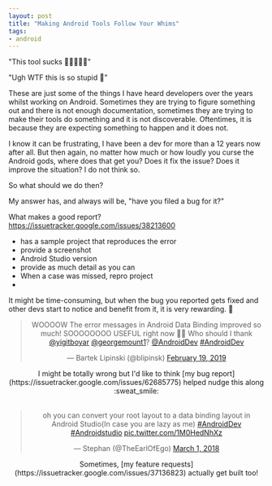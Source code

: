 ```yaml
---
layout: post
title: "Making Android Tools Follow Your Whims"
tags:
- android
---
```

"This tool sucks :facepunch::rage::rage::rage::rage:"

"Ugh WTF this is so stupid :poop:"

These are just some of the things I have heard developers over the years whilst working on Android. Sometimes they are trying to figure something out and there is not enough documentation, sometimes they are trying to make their tools do something and it is not discoverable. Oftentimes, it is because they are expecting something to happen and it does not.

I know it can be frustrating, I have been a dev for more than a 12 years now after all. But then again, no matter how much or how loudly you curse the Android gods, where does that get you? Does it fix the issue? Does it improve the situation? I do not think so.

So what should we do then?

My answer has, and always will be, "have you filed a bug for it?"



What makes a good report? https://issuetracker.google.com/issues/38213600
- has a sample project that reproduces the error
- provide a screenshot
- Android Studio version
- provide as much detail as you can
- When a case was missed, repro project
- 

It might be time-consuming, but when the bug you reported gets fixed and other devs start to notice and benefit from it, it is very rewarding. :green_heart:

<center><blockquote class="twitter-tweet" data-lang="en"><p lang="en" dir="ltr">WOOOOW The error messages in Android Data Binding improved so much! SOOOOOOOO USEFUL right now 👏👏 Who should I thank <a href="https://twitter.com/yigitboyar?ref_src=twsrc%5Etfw">@yigitboyar</a> <a href="https://twitter.com/georgemount1?ref_src=twsrc%5Etfw">@georgemount1</a>? <a href="https://twitter.com/AndroidDev?ref_src=twsrc%5Etfw">@AndroidDev</a> <a href="https://twitter.com/hashtag/AndroidDev?src=hash&amp;ref_src=twsrc%5Etfw">#AndroidDev</a></p>&mdash; Bartek Lipinski (@blipinsk) <a href="https://twitter.com/blipinsk/status/1097832566512644096?ref_src=twsrc%5Etfw">February 19, 2019</a></blockquote>
<script async src="https://platform.twitter.com/widgets.js" charset="utf-8"></script>
I might be totally wrong but I'd like to think [my bug report](https://issuetracker.google.com/issues/62685775) helped nudge this along :sweat_smile:</center>  

<br />
<center><blockquote class="twitter-tweet" data-lang="en"><p lang="en" dir="ltr">oh you can convert your root layout to a data binding layout in Android Studio(In case you are lazy as me) <a href="https://twitter.com/hashtag/AndroidDev?src=hash&amp;ref_src=twsrc%5Etfw">#AndroidDev</a> <a href="https://twitter.com/hashtag/Androidstudio?src=hash&amp;ref_src=twsrc%5Etfw">#Androidstudio</a> <a href="https://t.co/1M0HedNhXz">pic.twitter.com/1M0HedNhXz</a></p>&mdash; Stephan (@TheEarlOfEgo) <a href="https://twitter.com/TheEarlOfEgo/status/969138357338038272?ref_src=twsrc%5Etfw">March 1, 2018</a></blockquote>
<script async src="https://platform.twitter.com/widgets.js" charset="utf-8"></script>
Sometimes, [my feature requests](https://issuetracker.google.com/issues/37136823) actually get built too!
</center>


